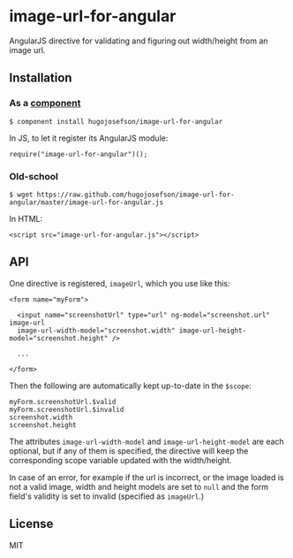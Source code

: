 
# image-url-for-angular

  AngularJS directive for validating and figuring out width/height from an image url.

## Installation

### As a [component](https://github.com/component/component)

    $ component install hugojosefson/image-url-for-angular

In JS, to let it register its AngularJS module:

    require("image-url-for-angular")();

### Old-school

    $ wget https://raw.github.com/hugojosefson/image-url-for-angular/master/image-url-for-angular.js

In HTML:

    <script src="image-url-for-angular.js"></script>

## API

One directive is registered, `imageUrl`, which you use like this:

    <form name="myForm">

      <input name="screenshotUrl" type="url" ng-model="screenshot.url" image-url
      image-url-width-model="screenshot.width" image-url-height-model="screenshot.height" />

      ...

    </form>

Then the following are automatically kept up-to-date in the `$scope`:

    myForm.screenshotUrl.$valid
    myForm.screenshotUrl.$invalid
    screenshot.width
    screenshot.height

The attributes `image-url-width-model` and `image-url-height-model` are each optional, but if
any of them is specified, the directive will keep the corresponding scope variable updated with the width/height.

In case of an error, for example if the url is incorrect, or the image loaded is not a valid image, width and height
models are set to `null` and the form field's validity is set to invalid (specified as
`imageUrl`.)
       

## License

  MIT
